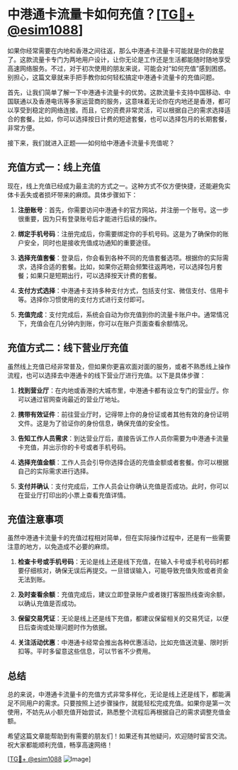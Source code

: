 # 中港通卡流量卡如何充值？[[TG💪+ @esim1088](https://t.me/s/esim1088)]

如果你经常需要在内地和香港之间往返，那么中港通卡流量卡可能就是你的救星了。这款流量卡专门为两地用户设计，让你无论是工作还是生活都能随时随地享受高速网络服务。不过，对于初次使用的朋友来说，可能会对“如何充值”感到困惑。别担心，这篇文章就来手把手教你如何轻松搞定中港通卡流量卡的充值问题。

首先，让我们简单了解一下中港通卡流量卡的优势。这款流量卡支持中国移动、中国联通以及香港电讯等多家运营商的服务，这意味着无论你在内地还是香港，都可以享受到稳定的网络连接。而且，它的资费非常灵活，可以根据自己的需求选择适合的套餐。比如，你可以选择按日计费的短途套餐，也可以选择包月的长期套餐，非常方便。

接下来，我们就进入正题——如何给中港通卡流量卡充值呢？

## 充值方式一：线上充值

现在，线上充值已经成为最主流的方式之一。这种方式不仅方便快捷，还能避免实体卡丢失或者损坏带来的麻烦。具体步骤如下：

1. **注册账号**：首先，你需要访问中港通卡的官方网站，并注册一个账号。这一步很重要，因为只有登录账号后才能进行后续的操作。
   
2. **绑定手机号码**：注册完成后，你需要绑定你的手机号码。这是为了确保你的账户安全，同时也是接收充值成功通知的重要途径。

3. **选择充值套餐**：登录后，你会看到各种不同的充值套餐选项。根据你的实际需求，选择合适的套餐。比如，如果你近期会频繁往返两地，可以选择包月套餐；如果只是短期出行，可以选择按天计费的套餐。

4. **支付方式选择**：中港通卡支持多种支付方式，包括支付宝、微信支付、信用卡等。选择你习惯使用的支付方式进行支付即可。

5. **充值完成**：支付完成后，系统会自动为你充值到你的流量卡账户中。通常情况下，充值会在几分钟内到账，你可以在账户页面查看余额情况。

## 充值方式二：线下营业厅充值

虽然线上充值已经非常普及，但如果你更喜欢面对面的服务，或者不熟悉线上操作流程，也可以选择去中港通卡的线下营业厅进行充值。以下是具体步骤：

1. **找到营业厅**：在内地或香港的大城市里，中港通卡都有设立专门的营业厅。你可以通过官网查询最近的营业厅地址。

2. **携带有效证件**：前往营业厅时，记得带上你的身份证或者其他有效的身份证明文件。这是为了验证你的身份信息，确保充值的安全性。

3. **告知工作人员需求**：到达营业厅后，直接告诉工作人员你需要为中港通卡流量卡充值，并出示你的卡号或者手机号码。

4. **选择充值金额**：工作人员会引导你选择合适的充值金额或者套餐。你可以根据自己的实际需求进行选择。

5. **支付并确认**：支付完成后，工作人员会让你确认充值是否成功。此时，你可以在营业厅打印出的小票上查看充值详情。

## 充值注意事项

虽然中港通卡流量卡的充值过程相对简单，但在实际操作过程中，还是有一些需要注意的地方，以免造成不必要的麻烦。

1. **检查卡号或手机号码**：无论是线上还是线下充值，在输入卡号或手机号码时都要仔细核对，确保无误后再提交。一旦错误输入，可能导致充值失败或者资金无法到账。

2. **及时查看余额**：充值完成后，建议立即登录账户或者拨打客服热线查询余额，以确认充值是否成功。

3. **保留交易凭证**：无论是线上还是线下充值，都建议保留相关的交易凭证，以便日后查询或处理问题时作为依据。

4. **关注活动优惠**：中港通卡经常会推出各种优惠活动，比如充值送流量、限时折扣等。平时多留意这些信息，可以节省不少费用。

## 总结

总的来说，中港通卡流量卡的充值方式非常多样化，无论是线上还是线下，都能满足不同用户的需求。只要按照上述步骤操作，就能轻松完成充值。如果你是第一次使用，不妨先从小额充值开始尝试，熟悉整个流程后再根据自己的需求调整充值金额。

希望这篇文章能帮助到有需要的朋友们！如果还有其他疑问，欢迎随时留言交流。祝大家都能顺利充值，畅享高速网络！

[[TG💪+ @esim1088](https://t.me/s/esim1088) ![Image](https://i.postimg.cc/4NQfJmqS/Snipaste-2025-05-13-00-14-12.png)]